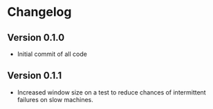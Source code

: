 # Changelog

## Version 0.1.0

* Initial commit of all code

## Version 0.1.1

* Increased window size on a test to reduce chances of intermittent failures on slow machines.